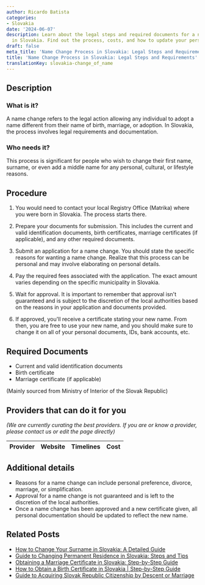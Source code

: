 ```yaml
---
author: Ricardo Batista
categories:
- Slovakia
date: '2024-06-07'
description: Learn about the legal steps and required documents for a name change
  in Slovakia. Find out the process, costs, and how to update your personal documentation.
draft: false
meta_title: 'Name Change Process in Slovakia: Legal Steps and Requirements'
title: 'Name Change Process in Slovakia: Legal Steps and Requirements'
translationKey: slovakia-change_of_name
---
```


## Description
### What is it?
A name change refers to the legal action allowing any individual to adopt a name different from their name of birth, marriage, or adoption. In Slovakia, the process involves legal requirements and documentation.

### Who needs it?
This process is significant for people who wish to change their first name, surname, or even add a middle name for any personal, cultural, or lifestyle reasons.

## Procedure

1. You would need to contact your local Registry Office (Matrika) where you were born in Slovakia. The process starts there. 

2. Prepare your documents for submission. This includes the current and valid identification documents, birth certificates, marriage certificates (if applicable), and any other required documents.

3. Submit an application for a name change. You should state the specific reasons for wanting a name change. Realize that this process can be personal and may involve elaborating on personal details. 

4. Pay the required fees associated with the application. The exact amount varies depending on the specific municipality in Slovakia.

5. Wait for approval. It is important to remember that approval isn't guaranteed and is subject to the discretion of the local authorities based on the reasons in your application and documents provided.

6. If approved, you'll receive a certificate stating your new name. From then, you are free to use your new name, and you should make sure to change it on all of your personal documents, IDs, bank accounts, etc.

## Required Documents
- Current and valid identification documents
- Birth certificate
- Marriage certificate (if applicable)

(Mainly sourced from Ministry of Interior of the Slovak Republic)

## Providers that can do it for you

_(We are currently curating the best providers. If you are or know a provider, please contact us or edit the page directly)_

| Provider        |     Website     |     Timelines    |       Cost      |
| :-------------: | :-------------: |  :-------------: | :-------------: |

## Additional details
- Reasons for a name change can include personal preference, divorce, marriage, or simplification.
- Approval for a name change is not guaranteed and is left to the discretion of the local authorities.
- Once a name change has been approved and a new certificate given, all personal documentation should be updated to reflect the new name.
## Related Posts

- [How to Change Your Surname in Slovakia: A Detailed Guide](https://tramitit.com/guides/slovakia/change_of_surname/)
- [Guide to Changing Permanent Residence in Slovakia: Steps and Tips](https://tramitit.com/guides/slovakia/change_of_permanent_residence/)
- [Obtaining a Marriage Certificate in Slovakia: Step-by-Step Guide](https://tramitit.com/guides/slovakia/issuance_of_marriage_certificate/)
- [How to Obtain a Birth Certificate in Slovakia | Step-by-Step Guide](https://tramitit.com/guides/slovakia/issuance_of_birth_certificate/)
- [Guide to Acquiring Slovak Republic Citizenship by Descent or Marriage](https://tramitit.com/guides/slovakia/acquisition_of_slovak_citizenship/)